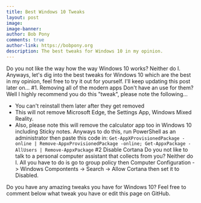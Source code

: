 ```yaml
---
title: Best Windows 10 Tweaks
layout: post
image: 
image-banner: 
author: Bob Pony
comments: true
author-link: https://bobpony.org
description: The best tweaks for Windows 10 in my opinion.
---
```

Do you not like the way how the way Windows 10 works? Neither do I. Anyways, let's dig into the best tweaks for Windows 10 which are the best in my opinion, feel free to try it out for yourself. I'll keep updating this post later on...
#1. Removing all of the modern apps
Don't have an use for them? Well I highly recommend you do this "tweak", please note the following...
- You can't reinstall them later after they get removed
- This will not remove Microsoft Edge, the Settings App, Windows Mixed Reality.
- Also, please note this will remove the calculator app too in Windows 10 including Sticky notes.
Anyways to do this, run PowerShell as an administrator then paste this code in:
```Get-AppXProvisionedPackage -online | Remove-AppxProvisionedPackage -online; Get-AppxPackage -AllUsers | Remove-AppxPackage```
#2 Disable Cortana
Do you not like to talk to a personal computer assistant that collects from you? Neither do I. All you have to do is go to group policy then Computer Configuration -> Windows Compontents -> Search -> Allow Cortana then set it to Disabled.

Do you have any amazing tweaks you have for Windows 10? Feel free to comment below what tweak you have or edit this page on GitHub.
